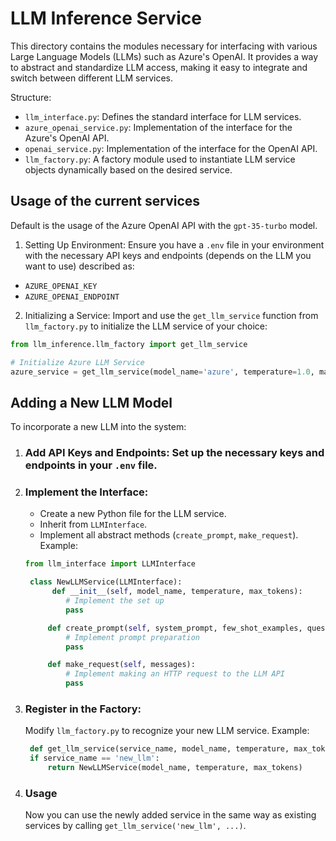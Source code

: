 # LLM Inference Service

This directory contains the modules necessary for interfacing with various Large Language Models (LLMs) such as Azure's OpenAI. It provides a way to abstract and standardize LLM access, making it easy to integrate and switch between different LLM services.

Structure:

- `llm_interface.py`: Defines the standard interface for LLM services.
- `azure_openai_service.py`: Implementation of the interface for the Azure's OpenAI API.
- `openai_service.py`: Implementation of the interface for the OpenAI API.
- `llm_factory.py`: A factory module used to instantiate LLM service objects dynamically based on the desired service.

## Usage of the current services

Default is the usage of the Azure OpenAI API with the `gpt-35-turbo` model.

1. Setting Up Environment:
   Ensure you have a `.env` file in your environment with the necessary API keys and endpoints (depends on the LLM you want to use) described as:

- `AZURE_OPENAI_KEY`
- `AZURE_OPENAI_ENDPOINT`

2. Initializing a Service:
   Import and use the `get_llm_service` function from `llm_factory.py` to initialize the LLM service of your choice:

```python
from llm_inference.llm_factory import get_llm_service

# Initialize Azure LLM Service
azure_service = get_llm_service(model_name='azure', temperature=1.0, max_tokens=200)
```

## Adding a New LLM Model

To incorporate a new LLM into the system:

1. ### Add API Keys and Endpoints: Set up the necessary keys and endpoints in your `.env` file.

2. ### Implement the Interface:

   - Create a new Python file for the LLM service.
   - Inherit from `LLMInterface`.
   - Implement all abstract methods (`create_prompt`, `make_request`).
     Example:

   ```python
   from llm_interface import LLMInterface

    class NewLLMService(LLMInterface):
         def __init__(self, model_name, temperature, max_tokens):
            # Implement the set up
            pass

        def create_prompt(self, system_prompt, few_shot_examples, question):
            # Implement prompt preparation
            pass

        def make_request(self, messages):
            # Implement making an HTTP request to the LLM API
            pass
   ```

3. ### Register in the Factory:

   Modify `llm_factory.py` to recognize your new LLM service.
   Example:

   ```python
    def get_llm_service(service_name, model_name, temperature, max_tokens):
    if service_name == 'new_llm':
        return NewLLMService(model_name, temperature, max_tokens)
   ```

4. ### Usage
   Now you can use the newly added service in the same way as existing services by calling `get_llm_service('new_llm', ...)`.
